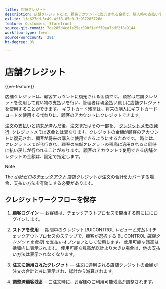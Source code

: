 ```yaml
---
title: 店舗クレジット
description: 店舗クレジットとは、顧客アカウントに復元される金額で、購入時の支払いや現金の払い戻しに使用できます。
exl-id: 1fe627dd-5c49-4ff8-85e0-3c987285726d
feature: Customers, Storefront
source-git-commit: 7de285d4cd1e25ec890f1efff9ea7bdf2f0a9144
workflow-type: tm+mt
source-wordcount: '291'
ht-degree: 0%

---
```


# 店舗クレジット

{{ee-feature}}

店舗クレジットは、顧客アカウントに復元される金額です。 顧客は店舗クレジットを使用して買い物の支払いを行い、管理者は現金払い戻しに店舗クレジットを使用することができます。 ギフトカード残高は、将来の購入にギフトカードコードを使用する代わりに、顧客のアカウントにクレジットできます。

注文の支払いと請求が済んだ後、注文またはその一部を、 [クレジットメモの発行](../stores-purchase/credit-memo-create.md). クレジットメモは返金とは異なります。クレジットの金額が顧客のアカウントに復元され、顧客が将来の購入に使用できるようにするためです。 時には、クレジットメモが発行され、顧客の店舗クレジットの残高に適用されると同時に払い戻しが行われることがあります。 顧客のアカウントで使用できる店舗クレジットの金額は、設定で指定します。

>[!NOTE]
>
>The [_小計ゼロのチェックアウト_](../stores-purchase/zero-subtotal-checkout.md) 店舗クレジットが注文の合計をカバーする場合、支払い方法を有効にする必要があります。

## クレジットワークフローを保存

1. **顧客ログイン**  — お客様は、チェックアウトプロセスを開始する前にににログインします。

1. **ストアを使用**  — 期間中のクレジット [!UICONTROL _レビューと支払い_] チェックアウトプロセスのステップで、顧客が選択する [!UICONTROL _店舗クレジットを使用_] を支払いオプションとして使用します。 使用可能な残高は括弧内に表示されます。 使用可能な残高が総計より大きい場合は、他の支払い方法は表示されなくなります。

1. **注文に適用されたクレジット**  — 注文に適用される店舗クレジットの金額が注文の合計と共に表示され、総計から減算されます。

1. **調整済顧客残高** ・ご注文時に、お客様のご利用可能残高が調整されます。
